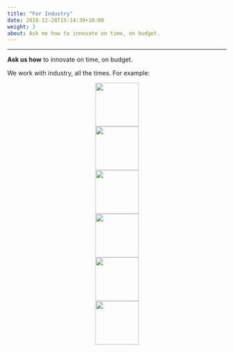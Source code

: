 ```yaml
---
title: "For Industry"
date: 2018-12-28T15:14:39+10:00
weight: 3
about: Ask me how to innovate on time, on budget.  
---
```


<div id="For Industry" class="w3-container city" style="display: block;">
<hr>
 <b>Ask us how</b>
 to innovate on time, on budget.

<p>We work with industry, all the times. 
 For example:

<center>
<img width="100px" src="https://ncsu.software/images/logo/csiro.jpeg">
<br><img width="100px" src="https://ncsu.software/images/logo/grammatech.png">
<br><img width="100px" src="https://ncsu.software/images/logo/ibm.png">
<br><img width="100px" src="https://ncsu.software/images/logo/lexisnexis.png">
<br><img width="100px" src="https://ncsu.software/images/logo/msoft.png">
<br><img width="100px" src="https://ncsu.software/images/logo/nasa.png">
</center>
